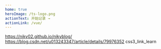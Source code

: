 ```yaml
---
home: true
heroImage: /ts-logo.png
actionText: 开始记录 →
actionLink: /vue/
---
```

https://niky02.github.io/nikyblog/
https://blog.csdn.net/u013243347/article/details/79976352  css3_link_learn

